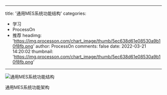 
---
title: '通用MES系统功能结构'
categories: 
 - 学习
 - ProcessOn
 - 推荐
headimg: 'https://img.processon.com/chart_image/thumb/5ec638d61e08530a9b10f8fb.png'
author: ProcessOn
comments: false
date: 2022-03-21 14:20:02
thumbnail: 'https://img.processon.com/chart_image/thumb/5ec638d61e08530a9b10f8fb.png'
---

<div>   
<img class="thumb" alt="通用MES系统功能结构" src="https://img.processon.com/chart_image/thumb/5ec638d61e08530a9b10f8fb.png" referrerpolicy="no-referrer">
<p>通用MES系统功能架构</p>  
</div>
            